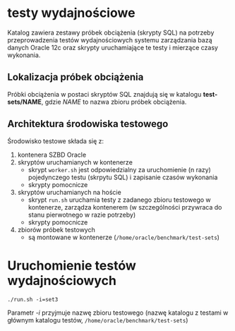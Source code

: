 # testy wydajnościowe
Katalog zawiera zestawy próbek obciążenia (skrypty SQL) na potrzeby przeprowadzenia
testów wydajnościowych systemu zarządzania bazą danych Oracle 12c oraz skrypty
uruchamiające te testy i mierzące czasy wykonania.

## Lokalizacja próbek obciążenia
Próbki obciążenia w postaci skryptów SQL znajdują się w katalogu **test-sets/NAME**,
gdzie *NAME* to nazwa zbioru próbek obciążenia.

## Architektura środowiska testowego
Środowisko testowe składa się z:
1. kontenera SZBD Oracle
1. skryptów uruchamianych w kontenerze
    - skrypt ```worker.sh``` jest odpowiedzialny za uruchomienie (n razy) pojedynczego
    testu (skrpytu SQL) i zapisanie czasów wykonania
    - skrypty pomocnicze
1. skryptów uruchamianych na hoście
    - skrypt ```run.sh``` uruchamia testy z zadanego zbioru testowego w kontenerze,
    zarządza kontenerem (w szczególności przywraca do stanu pierwotnego w razie
    potrzeby)
    - skrypty pomocnicze
1. zbiorów próbek testowych
    - są montowane w kontenerze (```/home/oracle/benchmark/test-sets```)

# Uruchomienie testów wydajnościowych
```
./run.sh -i=set3
```
Parametr *-i* przyjmuje nazwę zbioru testowego (nazwę katalogu z testami w głównym
katalogu testów, ```/home/oracle/benchmark/test-sets```)
